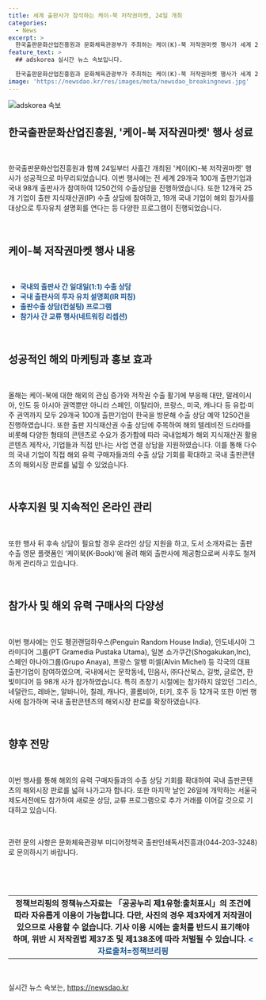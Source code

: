 ```yaml
---
title: 세계 출판사가 참석하는 케이-북 저작권마켓, 24일 개최
categories:
  - News
excerpt: >
  한국출판문화산업진흥원과 문화체육관광부가 주최하는 케이(K)-북 저작권마켓 행사가 세계 29개국 100개 출판사와 98개 국내 출판사가 참여하여 1250건의 수출상담이 진행되며, 출판 지식재산권(IP) 수출 상담 및 국내외 파트너사 간의 거래를 위한 행사로 이루어집니다. 이번 행사는 해외 구매자와의 상담 기회를 통해 국내 출판물의 해외시장 진출을 돕는 중요한 행사로서, 국내외 출판사 간의 다양한 교류 및 상담 프로그램도 운영됩니다. 
feature_text: >
  ## adskorea 실시간 뉴스 속보입니다.

  한국출판문화산업진흥원과 문화체육관광부가 주최하는 케이(K)-북 저작권마켓 행사가 세계 29개국 100개 출판사와 98개 국내 출판사가 참여하여 1250건의 수출상담이 진행되며, 출판 지식재산권(IP) 수출 상담 및 국내외 파트너사 간의 거래를 위한 행사로 이루어집니다. 이번 행사는 해외 구매자와의 상담 기회를 통해 국내 출판물의 해외시장 진출을 돕는 중요한 행사로서, 국내외 출판사 간의 다양한 교류 및 상담 프로그램도 운영됩니다. 
image: 'https://newsdao.kr/res/images/meta/newsdao_breakingnews.jpg'
---
```


<p><img src="https://newsdao.kr/res/images/meta/newsdao_breakingnews.jpg" alt="adskorea 속보" /></p>

<h2 data-ke-size="size26">한국출판문화산업진흥원, '케이-북 저작권마켓' 행사 성료</h2>

<p data-ke-size="size16">&nbsp;</p>

<p data-ke-size="size16">한국출판문화산업진흥원과 함께 24일부터 사흘간 개최된 '케이(K)-북 저작권마켓' 행사가 성공적으로 마무리되었습니다. 이번 행사에는 전 세계 29개국 100개 출판기업과 국내 98개 출판사가 참여하여 1250건의 수출상담을 진행하였습니다. 또한 12개국 25개 기업이 출판 지식재산권(IP) 수출 상담에 참여하고, 19개 국내 기업이 해외 참가사를 대상으로 투자유치 설명회를 연다는 등 다양한 프로그램이 진행되었습니다.</p>

<p data-ke-size="size16">&nbsp;</p>

<h2 data-ke-size="size26">케이-북 저작권마켓 행사 내용</h2>

<p data-ke-size="size16">&nbsp;</p>

<ul>
<li><b><span style="color: #1a5490;">국내외 출판사 간 일대일(1:1) 수출 상담</span></b></li>
<li><b><span style="color: #1a5490;">국내 출판사의 투자 유치 설명회(IR 피칭)</span></b></li>
<li><b><span style="color: #1a5490;">출판수출 상담(컨설팅) 프로그램</span></b></li>
<li><b><span style="color: #1a5490;">참가사 간 교류 행사(네트워킹 리셉션)</span></b></li>
</ul>

<p data-ke-size="size16">&nbsp;</p>

<h2 data-ke-size="size26">성공적인 해외 마케팅과 홍보 효과</h2>

<p data-ke-size="size16">&nbsp;</p>

<p data-ke-size="size16">올해는 케이-북에 대한 해외의 관심 증가와 저작권 수출 활기에 부응해 대만, 말레이시아, 인도 등 아시아 권역뿐만 아니라 스페인, 이탈리아, 프랑스, 미국, 캐나다 등 유럽·미주 권역까지 모두 29개국 100개 출판기업이 한국을 방문해 수출 상담 예약 1250건을 진행하였습니다. 또한 출판 지식재산권 수출 상담에 주목하여 해외 텔레비전 드라마를 비롯해 다양한 형태의 콘텐츠로 수요가 증가함에 따라 국내업체가 해외 지식재산권 활용 콘텐츠 제작사, 기업들과 직접 만나는 사업 연결 상담을 지원하였습니다. 이를 통해 다수의 국내 기업이 직접 해외 유력 구매자들과의 수출 상담 기회를 확대하고 국내 출판콘텐츠의 해외시장 판로를 넓힐 수 있었습니다.</p>

<p data-ke-size="size16">&nbsp;</p>

<h2 data-ke-size="size26">사후지원 및 지속적인 온라인 관리</h2>

<p data-ke-size="size16">&nbsp;</p>

<p data-ke-size="size16">또한 행사 뒤 후속 상담이 필요할 경우 온라인 상담 지원을 하고, 도서 소개자료는 출판수출 영문 플랫폼인 ‘케이북(K-Book)’에 올려 해외 출판사에 제공함으로써 사후도 철저하게 관리하고 있습니다.</p>

<p data-ke-size="size16">&nbsp;</p>

<h2 data-ke-size="size26">참가사 및 해외 유력 구매사의 다양성</h2>

<p data-ke-size="size16">&nbsp;</p>

<p data-ke-size="size16">이번 행사에는 인도 펭귄랜덤하우스(Penguin Random House India), 인도네시아 그라미디어 그룹(PT Gramedia Pustaka Utama), 일본 쇼가쿠간(Shogakukan,Inc), 스페인 아나야그룹(Grupo Anaya), 프랑스 알뱅 미셀(Alvin Michel) 등 각국의 대표 출판기업이 참여하였으며, 국내에서는 문학동네, 민음사, ㈜다산북스, 길벗, 글로연, 한빛미디어 등 98개 사가 참가하였습니다. 특히 초창기 시절에는 참가하지 않았던 그리스, 네덜란드, 레바논, 알바니아, 칠레, 캐나다, 콜롬비아, 터키, 호주 등 12개국 또한 이번 행사에 참가하며 국내 출판콘텐츠의 해외시장 판로를 확장하였습니다.</p>

<p data-ke-size="size16">&nbsp;</p>

<h2 data-ke-size="size26">향후 전망</h2>

<p data-ke-size="size16">&nbsp;</p>

<p data-ke-size="size16">이번 행사를 통해 해외의 유력 구매자들과의 수출 상담 기회를 확대하여 국내 출판콘텐츠의 해외시장 판로를 넓혀 나가고자 합니다. 또한 마지막 날인 26일에 개막하는 서울국제도서전에도 참가하여 새로운 상담, 교류 프로그램으로 추가 거래를 이어갈 것으로 기대하고 있습니다.</p>

<p data-ke-size="size16">&nbsp;</p>

<p data-ke-size="size16">관련 문의 사항은 문화체육관광부 미디어정책국 출판인쇄독서진흥과(044-203-3248)로 문의하시기 바랍니다.</p>

<p data-ke-size="size16">&nbsp;</p>

<p data-ke-size="size16">&nbsp;</p>

<table>
<tbody>
<tr>
<td style="text-align: center; height: 17px;"><b>정책브리핑의 정책뉴스자료는 「공공누리 제1유형:출처표시」의 조건에 따라 자유롭게 이용이 가능합니다. 다만, 사진의 경우 제3자에게 저작권이 있으므로 사용할 수 없습니다. 기사 이용 시에는 출처를 반드시 표기해야 하며, 위반 시 저작권법 제37조 및 제138조에 따라 처벌될 수 있습니다. <span style="color: #1a5490;">&lt;자료출처=정책브리핑</span></b></td>
</tr>
</tbody>
</table>

<p data-ke-size="size16">&nbsp;</p>
실시간 뉴스 속보는, <a href="https://newsdao.kr" rel="dofollow">https://newsdao.kr</a>


